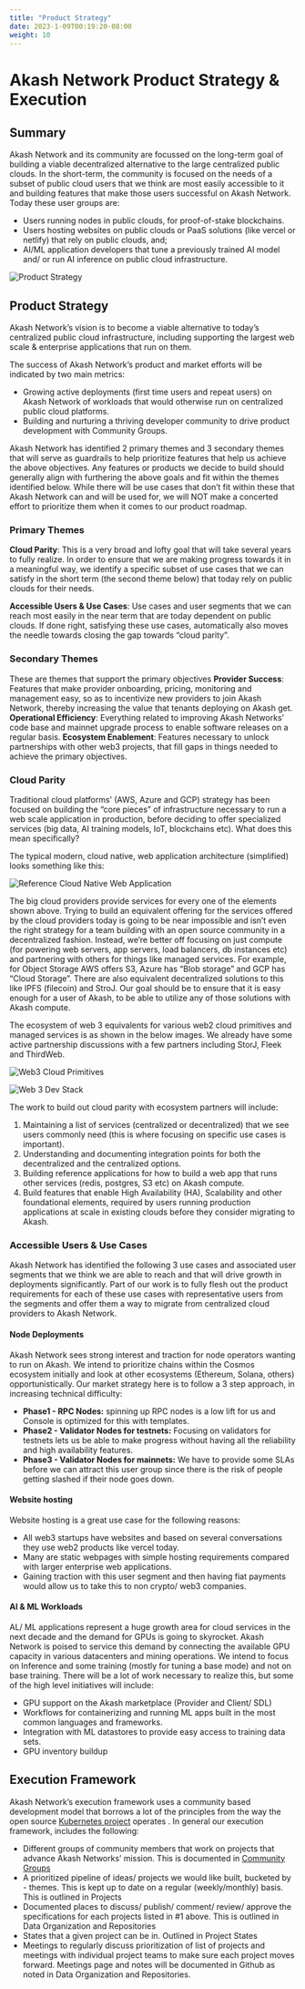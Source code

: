 ```yaml
---
title: "Product Strategy"
date: 2023-1-09T00:19:20-08:00
weight: 10
---
```


# Akash Network Product Strategy & Execution

## Summary

Akash Network and its community are focussed on the long-term goal of building a viable decentralized alternative to the large centralized public clouds. In the short-term, the community is focused on the needs of a subset of public cloud users that we think are most easily accessible to it and building features that make those users successful on Akash Network. Today these user groups are:

- Users running nodes in public clouds, for proof-of-stake blockchains.
- Users hosting websites on public clouds or PaaS solutions (like vercel or netlify) that rely on public clouds, and;
- AI/ML application developers that tune a previously trained AI model and/ or run AI inference on public cloud infrastructure.

![Product Strategy](product-strategy.png)

## Product Strategy

Akash Network’s vision is to become a viable alternative to today’s centralized public cloud infrastructure, including supporting the largest web scale & enterprise applications that run on them.

The success of Akash Network’s product and market efforts will be indicated by two main metrics:

- Growing active deployments (first time users and repeat users) on Akash Network of workloads that would otherwise run on centralized public cloud platforms.
- Building and nurturing a thriving developer community to drive product development with Community Groups.

Akash Network has identified 2 primary themes and 3 secondary themes that will serve as guardrails to help prioritize features that help us achieve the above objectives. Any features or products we decide to build should generally align with furthering the above goals and fit within the themes identified below. While there will be use cases that don’t fit within these that Akash Network can and will be used for, we will NOT make a concerted effort to prioritize them when it comes to our product roadmap.

### Primary Themes

**Cloud Parity**: This is a very broad and lofty goal that will take several years to fully realize. In order to ensure that we are making progress towards it in a meaningful way, we identify a specific subset of use cases that we can satisfy in the short term (the second theme below) that today rely on public clouds for their needs.

**Accessible Users & Use Cases**: Use cases and user segments that we can reach most easily in the near term that are today dependent on public clouds. If done right, satisfying these use cases, automatically also moves the needle towards closing the gap towards “cloud parity”.

### Secondary Themes

These are themes that support the primary objectives
**Provider Success**: Features that make provider onboarding, pricing, monitoring and management easy, so as to incentivize new providers to join Akash Network, thereby increasing the value that tenants deploying on Akash get.
**Operational Efficiency**: Everything related to improving Akash Networks’ code base and mainnet upgrade process to enable software releases on a regular basis.
**Ecosystem Enablement**: Features necessary to unlock partnerships with other web3 projects, that fill gaps in things needed to achieve the primary objectives.

### Cloud Parity

Traditional cloud platforms’ (AWS, Azure and GCP) strategy has been focused on building the “core pieces” of infrastructure necessary to run a web scale application in production, before deciding to offer specialized services (big data, AI training models, IoT, blockchains etc). What does this mean specifically?

The typical modern, cloud native, web application architecture (simplified) looks something like this:

![Reference Cloud Native Web Application](reference-webapp.png)

The big cloud providers provide services for every one of the elements shown above. Trying to build an equivalent offering for the services offered by the cloud providers today is going to be near impossible and isn’t even the right strategy for a team building with an open source community in a decentralized fashion. Instead, we’re better off focusing on just compute (for powering web servers, app servers, load balancers, db instances etc) and partnering with others for things like managed services. For example, for Object Storage AWS offers S3, Azure has “Blob storage” and GCP has “Cloud Storage”. There are also equivalent decentralized solutions to this like IPFS (filecoin) and StroJ. Our goal should be to ensure that it is easy enough for a user of Akash, to be able to utilize any of those solutions with Akash compute.

The ecosystem of web 3 equivalents for various web2 cloud primitives and managed services is as shown in the below images. We already have some active partnership discussions with a few partners including StorJ, Fleek and ThirdWeb.

![Web3 Cloud Primitives ](web3-cloud-primitives.jpeg)

![Web 3 Dev Stack](web3-dev-stack-cb.png)

The work to build out cloud parity with ecosystem partners will include:

1. Maintaining a list of services (centralized or decentralized) that we see users commonly need (this is where focusing on specific use cases is important).
2. Understanding and documenting integration points for both the decentralized and the centralized options.
3. Building reference applications for how to build a web app that runs other services (redis, postgres, S3 etc) on Akash compute.
4. Build features that enable High Availability (HA), Scalability and other foundational elements, required by users running production applications at scale in existing clouds before they consider migrating to Akash.

### Accessible Users & Use Cases

Akash Network has identified the following 3 use cases and associated user segments that we think we are able to reach and that will drive growth in deployments significantly. Part of our work is to fully flesh out the product requirements for each of these use cases with representative users from the segments and offer them a way to migrate from centralized cloud providers to Akash Network.

#### Node Deployments

Akash Network sees strong interest and traction for node operators wanting to run on Akash. We intend to prioritize chains within the Cosmos ecosystem initially and look at other ecosystems (Ethereum, Solana, others) opportunistically. Our market strategy here is to follow a 3 step approach, in increasing technical difficulty:

- **Phase1 - RPC Nodes:** spinning up RPC nodes is a low lift for us and Console is optimized for this with templates.
- **Phase2 - Validator Nodes for testnets:** Focusing on validators for testnets lets us be able to make progress without having all the reliability and high availability features.
- **Phase3 - Validator Nodes for mainnets:** We have to provide some SLAs before we can attract this user group since there is the risk of people getting slashed if their node goes down.

#### Website hosting

Website hosting is a great use case for the following reasons:

- All web3 startups have websites and based on several conversations they use web2 products like vercel today.
- Many are static webpages with simple hosting requirements compared with larger enterprise web applications.
- Gaining traction with this user segment and then having fiat payments would allow us to take this to non crypto/ web3 companies.

#### AI & ML Workloads

AL/ ML applications represent a huge growth area for cloud services in the next decade and the demand for GPUs is going to skyrocket. Akash Network is poised to service this demand by connecting the available GPU capacity in various datacenters and mining operations. We intend to focus on Inference and some training (mostly for tuning a base mode) and not on base training. There will be a lot of work necessary to realize this, but some of the high level initiatives will include:

- GPU support on the Akash marketplace (Provider and Client/ SDL)
- Workflows for containerizing and running ML apps built in the most common languages and frameworks.
- Integration with ML datastores to provide easy access to training data sets.
- GPU inventory buildup

## Execution Framework

Akash Network’s execution framework uses a community based development model that borrows a lot of the principles from the way the open source [Kubernetes project](https://github.com/kubernetes/community) operates . In general our execution framework, includes the following:

- Different groups of community members that work on projects that advance Akash Networks’ mission. This is documented in [Community Groups](https://github.com/akash-network/community/blob/main/cg-list.md)
- A prioritized pipeline of ideas/ projects we would like built, bucketed by - themes. This is kept up to date on a regular (weekly/monthly) basis. This is outlined in Projects
- Documented places to discuss/ publish/ comment/ review/ approve the specifications for each projects listed in #1 above. This is outlined in Data Organization and Repositories
- States that a given project can be in. Outlined in Project States
- Meetings to regularly discuss prioritization of list of projects and meetings with individual project teams to make sure each project moves forward. Meetings page and notes will be documented in Github as noted in Data Organization and Repositories.
